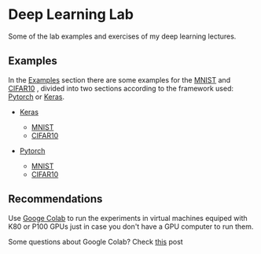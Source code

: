 # Deep Learning Lab
Some of the lab examples and exercises of my deep learning lectures. 

## Examples

In the [Examples](Examples/) section there are some examples for the [MNIST](http://yann.lecun.com/exdb/mnist/) and
[CIFAR10](https://www.cs.toronto.edu/~kriz/cifar.html) , 
divided into two sections according to the framework used: [Pytorch](https://pytorch.org/) or 
[Keras](https://keras.io/).

+ [Keras](Examples/Keras)
  - [MNIST](Examples/Keras/MNIST)
  - [CIFAR10](Examples/Keras/CIFAR)

+ [Pytorch](Examples/Pytorch)
  - [MNIST](Examples/Pytorch/MNIST)
  - [CIFAR10](Examples/Pytorch/CIFAR)



## Recommendations

Use [Googe Colab](https://colab.research.google.com) to run the experiments in virtual machines equiped with K80 or P100 GPUs just in case you don't have a GPU computer to run them.

Some questions about Google Colab? Check [this](https://towardsdatascience.com/fast-ai-lesson-1-on-google-colab-free-gpu-d2af89f53604) post 
